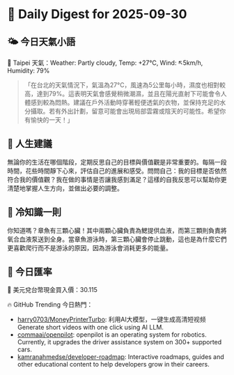 # 🌅 Daily Digest for 2025-09-30

## 🌤️ 今日天氣小語
📍 Taipei 天氣：Weather: Partly cloudy, Temp: +27°C, Wind: ↖5km/h, Humidity: 79%
> 「在台北的天氣情況下，氣溫為27°C，風速為5公里每小時，濕度也相對較高，達到79%。這表明天氣會感覺稍微潮濕，並且在陽光直射下可能會令人體感到較為悶熱。建議在戶外活動時穿著輕便透氣的衣物，並保持充足的水分攝取。若有外出計劃，留意可能會出現局部雲霧或陰天的可能性。希望你有愉快的一天！」

## 💬 人生建議
無論你的生活在哪個階段，定期反思自己的目標與價值觀是非常重要的。每隔一段時間，花些時間靜下心來，評估自己的進展和感受。問問自己：我的目標是否依然符合我的價值觀？我在做的事情是否讓我感到滿足？這樣的自我反思可以幫助你更清楚地掌握人生方向，並做出必要的調整。

## 🧠 冷知識一則
你知道嗎？章魚有三顆心臟！其中兩顆心臟負責為鰓提供血液，而第三顆則負責將氧合血液泵送到全身。當章魚游泳時，第三顆心臟會停止跳動，這也是為什麼它們更喜歡爬行而不是游泳的原因，因為游泳會消耗更多的能量。
## 💱 今日匯率
💱 美元兌台幣現金買入價：30.115

🔥 GitHub Trending 今日熱門：
- [harry0703/MoneyPrinterTurbo](https://github.com/harry0703/MoneyPrinterTurbo): 利用AI大模型，一键生成高清短视频 Generate short videos with one click using AI LLM.
- [commaai/openpilot](https://github.com/commaai/openpilot): openpilot is an operating system for robotics. Currently, it upgrades the driver assistance system on 300+ supported cars.
- [kamranahmedse/developer-roadmap](https://github.com/kamranahmedse/developer-roadmap): Interactive roadmaps, guides and other educational content to help developers grow in their careers.

